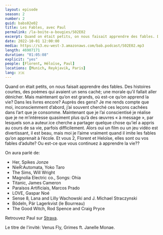 ```yaml
---
layout: episode
season: 2
number: 2
guid: babs02e02
title: Les Fables, avec Paul
permalink: /la-boite-a-bougies/S02E02
excerpt: Quand on était petits, on nous faisait apprendre des fables. Des histoires courtes, des poèmes qui avaient un sens caché; une morale qu’il fallait aller dénicher. Mais maintenant qu’on est grands, où est-ce qu’on apprend la vie? Dans les livres encore? Auprès des gens?
date: 2022-10-01 12:00:00
media: https://s3.eu-west-3.amazonaws.com/bab.podcast/S02E02.mp3
length: 46907171
duration: "01:05:08"
explicit: "yes"
people: [Florent, Héloïse, Paul]
locations: [Munich, Reykjavik, Paris]
lang: 🇫🇷
---
```


Quand on était petits, on nous faisait apprendre des fables. Des histoires courtes, des poèmes qui avaient un sens caché; une morale qu’il fallait aller dénicher. Mais maintenant qu’on est grands, où est-ce qu’on apprend la vie? Dans les livres encore? Auprès des gens? Je me rends compte que moi, inconsciemment d’abord, j’ai souvent cherché ces leçons cachées dans l’art que je consomme. Maintenant que je l’ai conscientisé je réalise que je ne m’intéresse quasiment plus qu’à des œuvres « à message », par lesquels son.a auteur.ice cherche a partager quelque chose qu’iel a appris au cours de sa vie, parfois difficilement. Alors oui un film ou un jeu vidéo est divertissant, il est beau, mais moi je l’aime vraiment quand il imite les fables qu’on apprenait à l’école.
Et vous 2, Florent et Heloïse, elles sont ou vos fables d’adulte? Ou est-ce que vous continuez à apprendre la vie??

On aura parlé de:

- Her, Spikes Jonze
- NieR:Automata, Yoko Taro
- The Sims, Will Wright
- Magnolia Electric co., Songs: Ohia
- Titanic, James Cameron
- Paraísos Artificiais, Marcos Prado
- LOVE, Gaspar Noé
- Sense 8, Lana and Lilly Wachowski and J. Michael Straczynski
- Bödeln, Pär Lagerkvist (le Bourreau)
- The Good Witch, Rod Spence and Craig Pryce

Retrouvez Paul sur [Strava](https://www.strava.com/athletes/94373568).

Le titre de l'invité: Venus Fly, Grimes ft. Janelle Monae.

